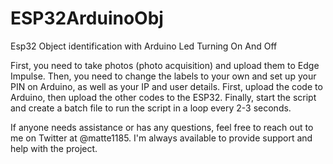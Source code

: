 # ESP32ArduinoObj
Esp32 Object identification with Arduino Led Turning On And Off


First, you need to take photos (photo acquisition) and upload them to Edge Impulse. Then, you need to change the labels to your own and set up your PIN on Arduino, as well as your IP and user details. First, upload the code to Arduino, then upload the other codes to the ESP32. Finally, start the script and create a batch file to run the script in a loop every 2-3 seconds.

If anyone needs assistance or has any questions, feel free to reach out to me on Twitter at @matte1185. I'm always available to provide support and help with the project.
